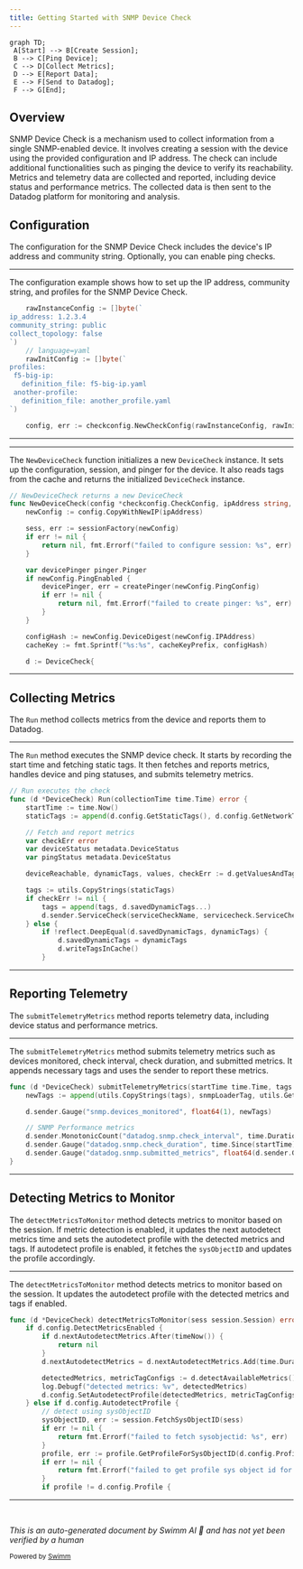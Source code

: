 ```yaml
---
title: Getting Started with SNMP Device Check
---
```

```mermaid
graph TD;
 A[Start] --> B[Create Session];
 B --> C[Ping Device];
 C --> D[Collect Metrics];
 D --> E[Report Data];
 E --> F[Send to Datadog];
 F --> G[End];
```

## Overview

SNMP Device Check is a mechanism used to collect information from a single SNMP-enabled device. It involves creating a session with the device using the provided configuration and IP address. The check can include additional functionalities such as pinging the device to verify its reachability. Metrics and telemetry data are collected and reported, including device status and performance metrics. The collected data is then sent to the Datadog platform for monitoring and analysis.

## Configuration

The configuration for the SNMP Device Check includes the device's IP address and community string. Optionally, you can enable ping checks.

<SwmSnippet path="/pkg/collector/corechecks/snmp/internal/devicecheck/devicecheck_test.go" line="48">

---

The configuration example shows how to set up the IP address, community string, and profiles for the SNMP Device Check.

```go
	rawInstanceConfig := []byte(`
ip_address: 1.2.3.4
community_string: public
collect_topology: false
`)
	// language=yaml
	rawInitConfig := []byte(`
profiles:
 f5-big-ip:
   definition_file: f5-big-ip.yaml
 another-profile:
   definition_file: another_profile.yaml
`)

	config, err := checkconfig.NewCheckConfig(rawInstanceConfig, rawInitConfig)
```

---

</SwmSnippet>

<SwmSnippet path="/pkg/collector/corechecks/snmp/internal/devicecheck/devicecheck.go" line="79">

---

The <SwmToken path="pkg/collector/corechecks/snmp/internal/devicecheck/devicecheck.go" pos="79:2:2" line-data="// NewDeviceCheck returns a new DeviceCheck">`NewDeviceCheck`</SwmToken> function initializes a new <SwmToken path="pkg/collector/corechecks/snmp/internal/devicecheck/devicecheck.go" pos="79:10:10" line-data="// NewDeviceCheck returns a new DeviceCheck">`DeviceCheck`</SwmToken> instance. It sets up the configuration, session, and pinger for the device. It also reads tags from the cache and returns the initialized <SwmToken path="pkg/collector/corechecks/snmp/internal/devicecheck/devicecheck.go" pos="79:10:10" line-data="// NewDeviceCheck returns a new DeviceCheck">`DeviceCheck`</SwmToken> instance.

```go
// NewDeviceCheck returns a new DeviceCheck
func NewDeviceCheck(config *checkconfig.CheckConfig, ipAddress string, sessionFactory session.Factory) (*DeviceCheck, error) {
	newConfig := config.CopyWithNewIP(ipAddress)

	sess, err := sessionFactory(newConfig)
	if err != nil {
		return nil, fmt.Errorf("failed to configure session: %s", err)
	}

	var devicePinger pinger.Pinger
	if newConfig.PingEnabled {
		devicePinger, err = createPinger(newConfig.PingConfig)
		if err != nil {
			return nil, fmt.Errorf("failed to create pinger: %s", err)
		}
	}

	configHash := newConfig.DeviceDigest(newConfig.IPAddress)
	cacheKey := fmt.Sprintf("%s:%s", cacheKeyPrefix, configHash)

	d := DeviceCheck{
```

---

</SwmSnippet>

## Collecting Metrics

The <SwmToken path="pkg/collector/corechecks/snmp/internal/devicecheck/devicecheck.go" pos="158:2:2" line-data="// Run executes the check">`Run`</SwmToken> method collects metrics from the device and reports them to Datadog.

<SwmSnippet path="/pkg/collector/corechecks/snmp/internal/devicecheck/devicecheck.go" line="158">

---

The <SwmToken path="pkg/collector/corechecks/snmp/internal/devicecheck/devicecheck.go" pos="158:2:2" line-data="// Run executes the check">`Run`</SwmToken> method executes the SNMP device check. It starts by recording the start time and fetching static tags. It then fetches and reports metrics, handles device and ping statuses, and submits telemetry metrics.

```go
// Run executes the check
func (d *DeviceCheck) Run(collectionTime time.Time) error {
	startTime := time.Now()
	staticTags := append(d.config.GetStaticTags(), d.config.GetNetworkTags()...)

	// Fetch and report metrics
	var checkErr error
	var deviceStatus metadata.DeviceStatus
	var pingStatus metadata.DeviceStatus

	deviceReachable, dynamicTags, values, checkErr := d.getValuesAndTags()

	tags := utils.CopyStrings(staticTags)
	if checkErr != nil {
		tags = append(tags, d.savedDynamicTags...)
		d.sender.ServiceCheck(serviceCheckName, servicecheck.ServiceCheckCritical, tags, checkErr.Error())
	} else {
		if !reflect.DeepEqual(d.savedDynamicTags, dynamicTags) {
			d.savedDynamicTags = dynamicTags
			d.writeTagsInCache()
		}
```

---

</SwmSnippet>

## Reporting Telemetry

The <SwmToken path="pkg/collector/corechecks/snmp/internal/devicecheck/devicecheck.go" pos="418:9:9" line-data="func (d *DeviceCheck) submitTelemetryMetrics(startTime time.Time, tags []string) {">`submitTelemetryMetrics`</SwmToken> method reports telemetry data, including device status and performance metrics.

<SwmSnippet path="/pkg/collector/corechecks/snmp/internal/devicecheck/devicecheck.go" line="418">

---

The <SwmToken path="pkg/collector/corechecks/snmp/internal/devicecheck/devicecheck.go" pos="418:9:9" line-data="func (d *DeviceCheck) submitTelemetryMetrics(startTime time.Time, tags []string) {">`submitTelemetryMetrics`</SwmToken> method submits telemetry metrics such as devices monitored, check interval, check duration, and submitted metrics. It appends necessary tags and uses the sender to report these metrics.

```go
func (d *DeviceCheck) submitTelemetryMetrics(startTime time.Time, tags []string) {
	newTags := append(utils.CopyStrings(tags), snmpLoaderTag, utils.GetAgentVersionTag())

	d.sender.Gauge("snmp.devices_monitored", float64(1), newTags)

	// SNMP Performance metrics
	d.sender.MonotonicCount("datadog.snmp.check_interval", time.Duration(startTime.UnixNano()).Seconds(), newTags)
	d.sender.Gauge("datadog.snmp.check_duration", time.Since(startTime).Seconds(), newTags)
	d.sender.Gauge("datadog.snmp.submitted_metrics", float64(d.sender.GetSubmittedMetrics()), newTags)
}
```

---

</SwmSnippet>

## Detecting Metrics to Monitor

The <SwmToken path="pkg/collector/corechecks/snmp/internal/devicecheck/devicecheck.go" pos="315:9:9" line-data="func (d *DeviceCheck) detectMetricsToMonitor(sess session.Session) error {">`detectMetricsToMonitor`</SwmToken> method detects metrics to monitor based on the session. If metric detection is enabled, it updates the next autodetect metrics time and sets the autodetect profile with the detected metrics and tags. If autodetect profile is enabled, it fetches the <SwmToken path="pkg/collector/corechecks/snmp/internal/devicecheck/devicecheck.go" pos="326:7:7" line-data="		// detect using sysObjectID">`sysObjectID`</SwmToken> and updates the profile accordingly.

<SwmSnippet path="/pkg/collector/corechecks/snmp/internal/devicecheck/devicecheck.go" line="315">

---

The <SwmToken path="pkg/collector/corechecks/snmp/internal/devicecheck/devicecheck.go" pos="315:9:9" line-data="func (d *DeviceCheck) detectMetricsToMonitor(sess session.Session) error {">`detectMetricsToMonitor`</SwmToken> method detects metrics to monitor based on the session. It updates the autodetect profile with the detected metrics and tags if enabled.

```go
func (d *DeviceCheck) detectMetricsToMonitor(sess session.Session) error {
	if d.config.DetectMetricsEnabled {
		if d.nextAutodetectMetrics.After(timeNow()) {
			return nil
		}
		d.nextAutodetectMetrics = d.nextAutodetectMetrics.Add(time.Duration(d.config.DetectMetricsRefreshInterval) * time.Second)

		detectedMetrics, metricTagConfigs := d.detectAvailableMetrics()
		log.Debugf("detected metrics: %v", detectedMetrics)
		d.config.SetAutodetectProfile(detectedMetrics, metricTagConfigs)
	} else if d.config.AutodetectProfile {
		// detect using sysObjectID
		sysObjectID, err := session.FetchSysObjectID(sess)
		if err != nil {
			return fmt.Errorf("failed to fetch sysobjectid: %s", err)
		}
		profile, err := profile.GetProfileForSysObjectID(d.config.Profiles, sysObjectID)
		if err != nil {
			return fmt.Errorf("failed to get profile sys object id for `%s`: %s", sysObjectID, err)
		}
		if profile != d.config.Profile {
```

---

</SwmSnippet>

&nbsp;

*This is an auto-generated document by Swimm AI 🌊 and has not yet been verified by a human*

<SwmMeta version="3.0.0" repo-id="Z2l0aHViJTNBJTNBZGF0YWRvZy1hZ2VudCUzQSUzQVN3aW1tLURlbW8=" repo-name="datadog-agent"><sup>Powered by [Swimm](/)</sup></SwmMeta>
